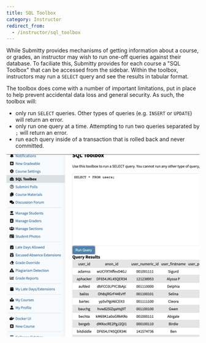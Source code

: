 ```yaml
---
title: SQL Toolbox
category: Instructor
redirect_from:
  - /instructor/sql_toolbox
---
```


While Submitty provides mechanisms of getting information about a course, or grades, an
instructor may wish to run one-off queries against their database. To faciliate this,
Submitty provides for each course a "SQL Toolbox" that can be accessed from the
sidebar. Within the toolbox, instructors may run a `SELECT` query and see the results
in tabular format.

The toolbox does come with a number of important limitations, put in place to help
prevent accidental data loss and general security. As such, the toolbox will:

* only run `SELECT` queries. Other types of queries (e.g.
  `INSERT` or `UPDATE`) will return an error.
* only run one query at a time. Attempting to run two queries separated by `;` will
  return an error.
* run each query inside of a transaction that is rolled back and never committed.

![](/images/sql_toolbox.png)
